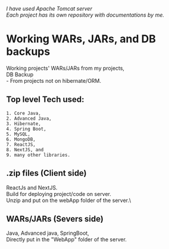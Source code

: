 _I have used Apache Tomcat server_\
_Each project has its own repository with documentations by me._

# Working WARs, JARs, and DB backups
Working projects' WARs/JARs from my projects,\
DB Backup\
	- From projects not on hibernate/ORM.

## Top level Tech used:
	1. Core Java,
	2. Advanced Java,
	3. Hibernate,
	4. Spring Boot,
	5. MySQL,
	6. MongoDB,
	7. ReactJS,
	8. NextJS, and
	9. many other libraries.

## .zip files (Client side)
ReactJs and NextJS.\
Build for deploying project/code on server.\
Unzip and put on the webApp folder of the server.\

## WARs/JARs (Severs side)
Java, Advanced java, SpringBoot,\
Directly put in the "WebApp" folder of the server.